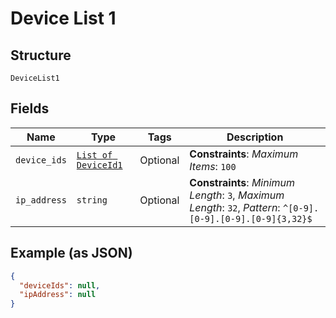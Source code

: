 
# Device List 1

## Structure

`DeviceList1`

## Fields

| Name | Type | Tags | Description |
|  --- | --- | --- | --- |
| `device_ids` | [`List of DeviceId1`](../../doc/models/device-id-1.md) | Optional | **Constraints**: *Maximum Items*: `100` |
| `ip_address` | `string` | Optional | **Constraints**: *Minimum Length*: `3`, *Maximum Length*: `32`, *Pattern*: `^[0-9].[0-9].[0-9].[0-9]{3,32}$` |

## Example (as JSON)

```json
{
  "deviceIds": null,
  "ipAddress": null
}
```

